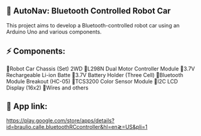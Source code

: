 ## 🚗  AutoNav: Bluetooth Controlled Robot Car
This project aims to develop a Bluetooth-controlled robot car using an Arduino Uno and various components.

## ⚡ Components:
🔹Robot Car Chassis (Set) 2WD
🔹L298N Dual Motor Controller Module
🔹3.7V Rechargeable Li-ion Batte
🔹3.7V Battery Holder (Three Cell)
🔹Bluetooth Module Breakout (HC-05)
🔹TCS3200 Color Sensor Module
🔹I2C LCD Display (16x2)
🔹Wires and others

## 📱 App link:
https://play.google.com/store/apps/details?id=braulio.calle.bluetoothRCcontroller&hl=en≷=US&pli=1 
